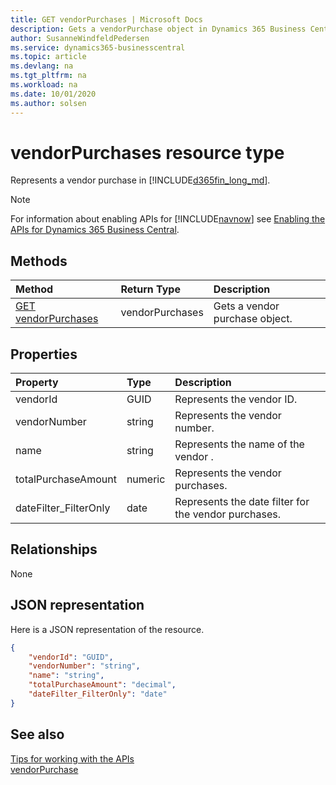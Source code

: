 ```yaml
---
title: GET vendorPurchases | Microsoft Docs
description: Gets a vendorPurchase object in Dynamics 365 Business Central.
author: SusanneWindfeldPedersen
ms.service: dynamics365-businesscentral
ms.topic: article
ms.devlang: na
ms.tgt_pltfrm: na
ms.workload: na
ms.date: 10/01/2020
ms.author: solsen
---
```


# vendorPurchases resource type
Represents a vendor purchase in [!INCLUDE[d365fin_long_md](../../includes/d365fin_long_md.md)].

> [!NOTE]  
> For information about enabling APIs for [!INCLUDE[navnow](../../includes/navnow_md.md)] see [Enabling the APIs for Dynamics 365 Business Central](../enabling-apis-for-dynamics-nav.md).

## Methods

| Method       | Return Type  |Description|
|:---------------|:--------|:----------|
|[GET vendorPurchases](../api/dynamics_vendorpurchases_get.md)|vendorPurchases|Gets a vendor purchase object.|

## Properties

| Property     | Type   |Description|
|:---------------|:--------|:----------|
|vendorId|GUID|Represents the vendor ID.|
|vendorNumber|string|Represents the vendor number.|
|name|string|Represents the name of the vendor .|
|totalPurchaseAmount|numeric|Represents the vendor purchases.|
|dateFilter_FilterOnly|date|Represents the date filter for the vendor purchases.|


## Relationships
None

## JSON representation

Here is a JSON representation of the resource.


```json
{
    "vendorId": "GUID",
    "vendorNumber": "string",
    "name": "string",
    "totalPurchaseAmount": "decimal",
    "dateFilter_FilterOnly": "date"
}
```

## See also
[Tips for working with the APIs](/dynamics365/business-central/dev-itpro/developer/devenv-connect-apps-tips)  
[vendorPurchase](../resources/dynamics_vendorPurchase.md)  
<!--links-->
